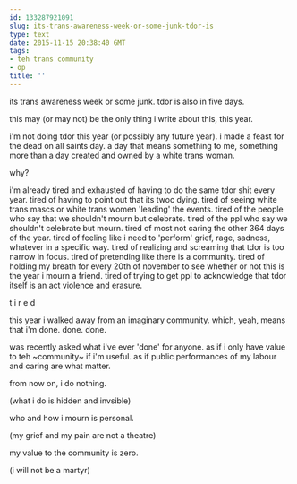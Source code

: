 ```yaml
---
id: 133287921091
slug: its-trans-awareness-week-or-some-junk-tdor-is
type: text
date: 2015-11-15 20:38:40 GMT
tags:
- teh trans community
- op
title: ''
---
```

its trans awareness week or some junk. tdor is also in five days.

this may (or may not) be the only thing i write about this, this year.

i'm not doing tdor this year (or possibly any future year). i made a feast for the dead on all saints day. a day that means something to me, something more than a day created and owned by a white trans woman.

why?

i'm already tired and exhausted of having to do the same tdor shit every year. tired of having to point out that its twoc dying. tired of seeing white trans mascs or white trans women 'leading' the events. tired of the people who say that we shouldn't mourn but celebrate. tired of the ppl who say we shouldn't celebrate but mourn. tired of most not caring the other 364 days of the year. tired of feeling like i need to 'perform' grief, rage, sadness, whatever in a specific way. tired of realizing and screaming that tdor is too narrow in focus. tired of pretending like there is a community. tired of holding my breath for every 20th of november to see whether or not this is the year i mourn a friend. tired of trying to get ppl to acknowledge that tdor itself is an act violence and erasure.

t i r e d

this year i walked away from an imaginary community. which, yeah, means that i'm done. done. done.

was recently asked what i've ever 'done' for anyone. as if i only have value to teh ~community~ if i'm useful. as if public performances of my labour and caring are what matter.

from now on, i do nothing.

(what i do is hidden and invsible)

who and how i mourn is personal.

(my grief and my pain are not a theatre)

my value to the community is zero.

(i will not be a martyr)